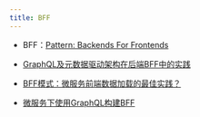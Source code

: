 ```yaml
---
title: BFF
---
```


- BFF：[Pattern: Backends For Frontends](https://samnewman.io/patterns/architectural/bff/)

- [GraphQL及元数据驱动架构在后端BFF中的实践](https://zhuanlan.zhihu.com/p/370436576)

- [BFF模式：微服务前端数据加载的最佳实践？](https://www.163.com/dy/article/G6IT859G0511D3QS.html#)

- [微服务下使用GraphQL构建BFF](https://zhuanlan.zhihu.com/p/35108457)


